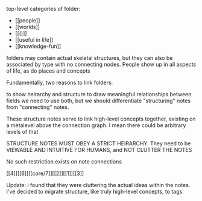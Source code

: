 


top-level categories of folder:

- [[people]]
- [[worlds]]
- [[()]]
- [[useful in life]]
- [[knowledge-fun]]




folders may contain actual skeletal structures, but they can also be associated by type with no connecting nodes. People show up in all aspects of life, as do places and concepts



Fundamentally, two reasons to link folders:

to show heirarchy and structure
to draw meaningful relationships between fields
we need to use both, but we should differentiate "structuring" notes from "connecting" notes.

These structure notes serve to link high-level concepts together, existing on a metalevel above the connection graph. I mean there could be arbitrary levels of that


STRUCTURE NOTES MUST OBEY A STRICT HEIRARCHY. They need to be VIEWABLE AND INTUITIVE FOR HUMANS, and NOT CLUTTER THE NOTES

No such restriction exists on note connections



[[4]][[6]][[core/7]][[2]][[1]][[3]]

Update: i found that they were cluttering the actual ideas within the notes. I've decided to migrate structure, like truly high-level concepts, to tags.